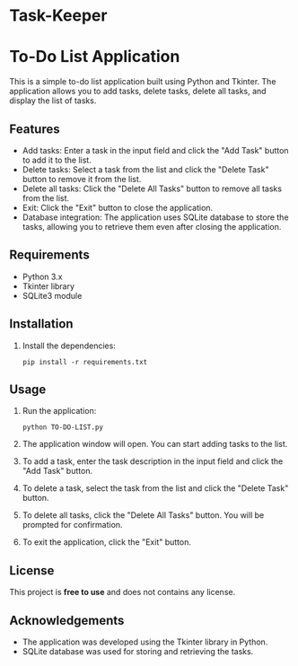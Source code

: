# Task-Keeper

# To-Do List Application

This is a simple to-do list application built using Python and Tkinter. The application allows you to add tasks, delete tasks, delete all tasks, and display the list of tasks.

## Features

- Add tasks: Enter a task in the input field and click the "Add Task" button to add it to the list.
- Delete tasks: Select a task from the list and click the "Delete Task" button to remove it from the list.
- Delete all tasks: Click the "Delete All Tasks" button to remove all tasks from the list.
- Exit: Click the "Exit" button to close the application.
- Database integration: The application uses SQLite database to store the tasks, allowing you to retrieve them even after closing the application.

## Requirements

- Python 3.x
- Tkinter library
- SQLite3 module

## Installation

1. Install the dependencies:

   ```
   pip install -r requirements.txt
   ```

## Usage

1. Run the application:

   ```
   python TO-DO-LIST.py
   ```

2. The application window will open. You can start adding tasks to the list.

3. To add a task, enter the task description in the input field and click the "Add Task" button.

4. To delete a task, select the task from the list and click the "Delete Task" button.

5. To delete all tasks, click the "Delete All Tasks" button. You will be prompted for confirmation.

6. To exit the application, click the "Exit" button.

## License

This project is **free to use** and does not contains any license.


## Acknowledgements

- The application was developed using the Tkinter library in Python.
- SQLite database was used for storing and retrieving the tasks.

